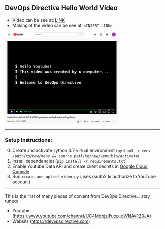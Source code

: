 ## DevOps Directive Hello World Video

- Video can be see at: [LINK](https://www.youtube.com/watch?v=7CIakJ8PMZs)
- Making of the video can be see at: `<INSERT LINK>`

<img src="images/hello_youtube.png" height="300">


---

### Setup Instructions: 

0. Create and activate python 3.7 virtual environment (`python3 -m venv /path/to/new/venv && source path/to/new/venv/bin/activate`)
1. Install dependencies (`pip install -r requirements.txt`)
2. Enable Youtube Data API and create client secrets in [Google Cloud Console](https://console.developers.google.com/apis/api/youtube.googleapis.com/credentials)
3. Run `create_and_upload_video.py` (uses oauth2 to authorize to YouTube account)

---

This is the first of many pieces of content from DevOps Directive... stay tuned! 
- Youtube (https://www.youtube.com/channel/UC4MdpjzjPuop_qWNAvR23JA)
- Website (https://devopsdirective.com)